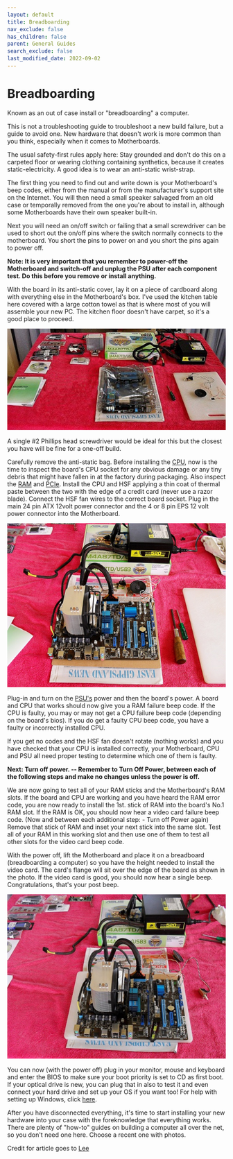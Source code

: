 ```yaml
---
layout: default
title: Breadboarding
nav_exclude: false
has_children: false
parent: General Guides
search_exclude: false
last_modified_date: 2022-09-02
---
```



# Breadboarding
Known as an out of case install or "breadboarding" a computer.

This is not a troubleshooting guide to troubleshoot a new build failure, but a guide to avoid one.
New hardware that doesn't work is more common than you think, especially when it comes to Motherboards.

The usual safety-first rules apply here: Stay grounded and don't do this on a carpeted floor or wearing clothing containing synthetics, because it creates static-electricity. A good idea is to wear an anti-static wrist-strap.

The first thing you need to find out and write down is your Motherboard's beep codes, either from the manual or from the manufacturer's support site on the Internet. You will then need a small speaker salvaged from an old case or temporally removed from the one you're about to install in, although some Motherboards have their own speaker built-in.

Next you will need an on/off switch or failing that a small screwdriver can be used to short out the on/off pins where the switch normally connects to the motherboard. You short the pins to power on and you short the pins again to power off.

**Note: It is very important that you remember to power-off the Motherboard and switch-off and unplug the PSU after each component test. Do this before you remove or install anything.**

With the board in its anti-static cover, lay it on a piece of cardboard along with everything else in the Motherboard's box. I've used the kitchen table here covered with a large cotton towel as that is where most of you will assemble your new PC. The kitchen floor doesn't have carpet, so it's a good place to proceed.

![Post_Thumb.png](/assets/Breadboarding/post_Thumb.png)

A single #2 Phillips head screwdriver would be ideal for this but the closest you have will be fine for a one-off build.

Carefully remove the anti-static bag. Before installing the [CPU](/docs/learning/terms), now is the time to inspect the board's CPU socket for any obvious damage or any tiny debris that might have fallen in at the factory during packaging. Also inspect the [RAM](/docs/learning/terms) and [PCIe](/docs/learning/terms). Install the CPU and HSF applying a thin coat of thermal paste between the two with the edge of a credit card (never use a razor blade). Connect the HSF fan wires to the correct board socket. Plug in the main 24 pin ATX 12volt power connector and the 4 or 8 pin EPS 12 volt power connector into the Motherboard.

![CPUinstalled.png](/assets/Breadboarding/CPUinstalled.png)

Plug-in and turn on the [PSU's](/docs/learning/terms) power and then the board's power. A board and CPU that works should now give you a RAM failure beep code. If the CPU is faulty, you may or may not get a CPU failure beep code (depending on the board's bios). If you do get a faulty CPU beep code, you have a faulty or incorrectly installed CPU.

If you get no codes and the HSF fan doesn't rotate (nothing works) and you have checked that your CPU is installed correctly, your Motherboard, CPU and PSU all need proper testing to determine which one of them is faulty.

**Next: Turn off power. -- Remember to Turn Off Power, between each of the following steps and make no changes unless the power is off.**

We are now going to test all of your RAM sticks and the Motherboard's RAM slots.
If the board and CPU are working and you have heard the RAM error code, you are now ready to install the 1st. stick of RAM into the board's No.1 RAM slot. If the RAM is OK, you should now hear a video card failure beep code. (Now and between each additional step: - Turn off Power again) Remove that stick of RAM and inset your next stick into the same slot. Test all of your RAM in this working slot and then use one of them to test all other slots for the video card beep code.

With the power off, lift the Motherboard and place it on a breadboard (breadboarding a computer) so you have the height needed to install the video card. The card's flange will sit over the edge of the board as shown in the photo. If the video card is good, you should now hear a single beep. Congratulations, that's your post beep.

![Fullinstalled.png](/assets/Breadboarding/Fullinstalled.png)

You can now (with the power off) plug in your monitor, mouse and keyboard and enter the BIOS to make sure your boot priority is set to CD as first boot. If your optical drive is new, you can plug that in also to test it and even connect your hard drive and set up your OS if you want too! For help with setting up Windows, click [here](/windows).

After you have disconnected everything, it's time to start installing your new hardware into your case with the foreknowledge that everything works. There are plenty of "how-to" guides on building a computer all over the net, so you don't need one here. Choose a recent one with photos.


Credit for article goes to [Lee](https://forums.whatthetech.com/index.php?showtopic=120814)